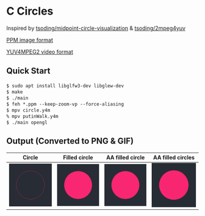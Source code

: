 
# C Circles

Inspired by [tsoding/midpoint-circle-visualization](https://github.com/tsoding/midpoint-circle-visualization) & [tsoding/2mpeg4yuv](https://github.com/tsoding/2mpeg4yuv)

[PPM image format](https://en.wikipedia.org/wiki/Netpbm)

[YUV4MPEG2 video format](https://wiki.multimedia.cx/index.php?title=YUV4MPEG2)

## Quick Start

```console
$ sudo apt install libglfw3-dev libglew-dev
$ make
$ ./main
$ feh *.ppm --keep-zoom-vp --force-aliasing
$ mpv circle.y4m
% mpv putinWalk.y4m
$ ./main opengl
```
## Output (Converted to PNG & GIF)

Circle | Filled circle | AA filled circle | AA filled circles
:-:|:-:|:-:|:-:
![Circle](img/circle.png) | ![Filled circle](img/filled_circle.png) | ![AA filled circle](img/anti_aliased_filled_circle.png) | ![circle](img/circle.gif)
